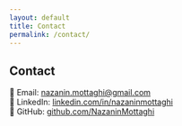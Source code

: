 ```yaml
---
layout: default
title: Contact
permalink: /contact/
---
```


## Contact

📧 Email: [nazanin.mottaghi@gmail.com](mailto:nazanin.mottaghi@gmail.com)  
💼 LinkedIn: [linkedin.com/in/nazaninmottaghi](https://linkedin.com/in/nazaninmottaghi)  
🧠 GitHub: [github.com/NazaninMottaghi](https://github.com/NazaninMottaghi)